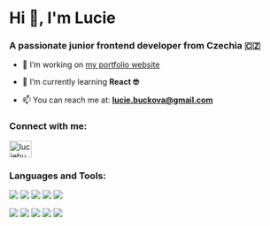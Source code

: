 <h1 align="left">Hi 👋, I'm Lucie</h1>

<h3 align="left">A passionate junior frontend developer from Czechia 🇨🇿</h3>

- 🔭 I’m working on [my portfolio website](https://github.com/luciebuckova/portfolio-ts)

- 🌱 I’m currently learning **React 🤓**

- 📫 You can reach me at: **lucie.buckova@gmail.com**

<h3 align="left">Connect with me:</h3>

<p align="left">
  <a href="https://linkedin.com/in/luciebuckova" target="blank"><img align="center" src="https://raw.githubusercontent.com/rahuldkjain/github-profile-readme-generator/master/src/images/icons/Social/linked-in-alt.svg" alt="luciebuckova" height="30" width="40" /></a>
</p>

<h3 align="left">Languages and Tools:</h3>

<p align="left"> 
  <img src="https://skillicons.dev/icons?i=html" />
  <img src="https://skillicons.dev/icons?i=css" />
  <img src="https://skillicons.dev/icons?i=sass" />
  <img src="https://skillicons.dev/icons?i=bootstrap" />
  <img src="https://skillicons.dev/icons?i=tailwind" />
</p> 

<p align="left"> 
  <img src="https://skillicons.dev/icons?i=js" /> 
  <img src="https://skillicons.dev/icons?i=react" />  
  <img src="https://skillicons.dev/icons?i=nextjs" /> 
  <img src="https://skillicons.dev/icons?i=figma" />
  <img src="https://skillicons.dev/icons?i=git" /> 
</p> 


